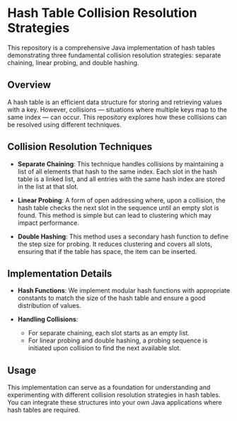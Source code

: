 # Hash Table Collision Resolution Strategies

This repository is a comprehensive Java implementation of hash tables demonstrating three fundamental collision resolution strategies: separate chaining, linear probing, and double hashing.

## Overview

A hash table is an efficient data structure for storing and retrieving values with a key. However, collisions — situations where multiple keys map to the same index — can occur. This repository explores how these collisions can be resolved using different techniques.

## Collision Resolution Techniques

- **Separate Chaining**: This technique handles collisions by maintaining a list of all elements that hash to the same index. Each slot in the hash table is a linked list, and all entries with the same hash index are stored in the list at that slot.

- **Linear Probing**: A form of open addressing where, upon a collision, the hash table checks the next slot in the sequence until an empty slot is found. This method is simple but can lead to clustering which may impact performance.

- **Double Hashing**: This method uses a secondary hash function to define the step size for probing. It reduces clustering and covers all slots, ensuring that if the table has space, the item can be inserted.

## Implementation Details

- **Hash Functions**: We implement modular hash functions with appropriate constants to match the size of the hash table and ensure a good distribution of values.
  
- **Handling Collisions**: 
  - For separate chaining, each slot starts as an empty list.
  - For linear probing and double hashing, a probing sequence is initiated upon collision to find the next available slot.

## Usage

This implementation can serve as a foundation for understanding and experimenting with different collision resolution strategies in hash tables. You can integrate these structures into your own Java applications where hash tables are required.
